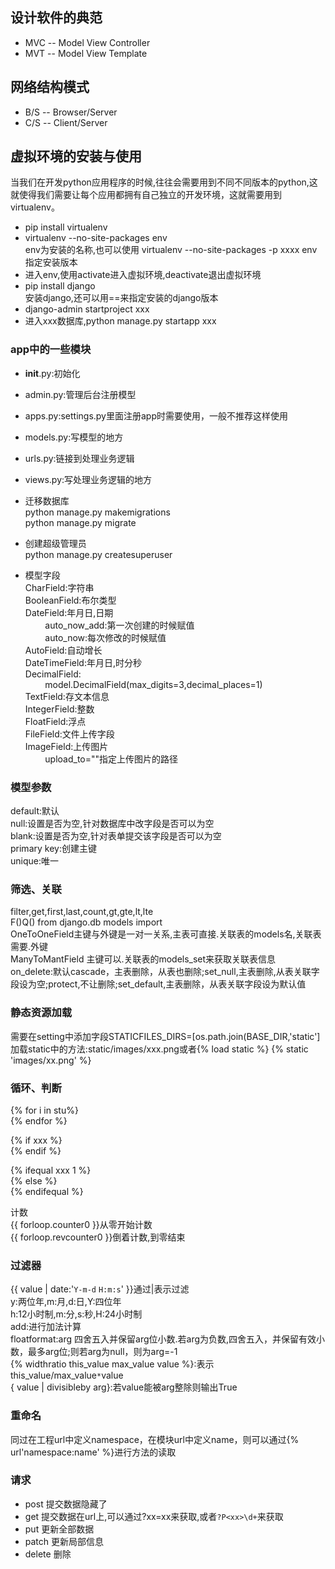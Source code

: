## 设计软件的典范
- MVC -- Model View Controller
- MVT -- Model View Template

## 网络结构模式
- B/S -- Browser/Server
- C/S -- Client/Server

## 虚拟环境的安装与使用
当我们在开发python应用程序的时候,往往会需要用到不同不同版本的python,这就使得我们需要让每个应用都拥有自己独立的开发环境，这就需要用到virtualenv。

- pip install virtualenv
- virtualenv --no-site-packages env  
env为安装的名称,也可以使用 virtualenv --no-site-packages -p xxxx env 指定安装版本
- 进入env,使用activate进入虚拟环境,deactivate退出虚拟环境
- pip install django  
安装django,还可以用==来指定安装的django版本
- django-admin startproject xxx
- 进入xxx数据库,python manage.py startapp xxx

### app中的一些模块
- __init__.py:初始化
- admin.py:管理后台注册模型
- apps.py:settings.py里面注册app时需要使用，一般不推荐这样使用
- models.py:写模型的地方
- urls.py:链接到处理业务逻辑
- views.py:写处理业务逻辑的地方

- 迁移数据库  
python manage.py makemigrations  
python manage.py migrate

- 创建超级管理员  
python manage.py createsuperuser

- 模型字段  
CharField:字符串  
BooleanField:布尔类型  
DateField:年月日,日期  
&nbsp;&nbsp;&nbsp;&nbsp;&nbsp;&nbsp;&nbsp;&nbsp;auto_now_add:第一次创建的时候赋值  
&nbsp;&nbsp;&nbsp;&nbsp;&nbsp;&nbsp;&nbsp;&nbsp;auto_now:每次修改的时候赋值  
AutoField:自动增长  
DateTimeField:年月日,时分秒  
DecimalField:  
&nbsp;&nbsp;&nbsp;&nbsp;&nbsp;&nbsp;&nbsp;&nbsp;model.DecimalField(max_digits=3,decimal_places=1)  
TextField:存文本信息  
IntegerField:整数  
FloatField:浮点  
FileField:文件上传字段  
ImageField:上传图片  
&nbsp;&nbsp;&nbsp;&nbsp;&nbsp;&nbsp;&nbsp;&nbsp;upload_to=""指定上传图片的路径  

### 模型参数
default:默认  
null:设置是否为空,针对数据库中改字段是否可以为空  
blank:设置是否为空,针对表单提交该字段是否可以为空  
primary key:创建主键  
unique:唯一  

### 筛选、关联
filter,get,first,last,count,gt,gte,lt,lte  
F()Q() from django.db models import  
OneToOneField主键与外键是一对一关系,主表可直接.关联表的models名,关联表需要.外键  
ManyToMantField 主键可以.关联表的models_set来获取关联表信息  
on_delete:默认cascade，主表删除，从表也删除;set_null,主表删除,从表关联字段设为空;protect,不让删除;set_default,主表删除，从表关联字段设为默认值

### 静态资源加载
需要在setting中添加字段STATICFILES_DIRS=[os.path.join(BASE_DIR,'static']  
加载static中的方法:static/images/xxx.png或者{% load static %}  {% static 'images/xx.png' %}

### 循环、判断
{% for i in stu%}  
{% endfor %}

{% if xxx %}  
{% endif %}

{% ifequal xxx 1 %}  
{% else %}  
{% endifequal %}

计数  
{{ forloop.counter0 }}从零开始计数  
{{ forloop.revcounter0 }}倒着计数,到零结束

### 过滤器
{{ value | date:'`Y-m-d` `H:m:s`' }}通过|表示过滤  
y:两位年,m:月,d:日,Y:四位年  
h:12小时制,m:分,s:秒,H:24小时制  
add:进行加法计算  
floatformat:arg 四舍五入并保留arg位小数.若arg为负数,四舍五入，并保留有效小数，最多arg位;则若arg为null，则为arg=-1  
{% widthratio this_value max_value value %}:表示this_value/max_value`*`value  
{ value | divisibleby arg}:若value能被arg整除则输出True  

### 重命名
同过在工程url中定义namespace，在模块url中定义name，则可以通过{% url'namespace:name' %}进行方法的读取

### 请求
- post 提交数据隐藏了
- get 提交数据在url上,可以通过?xx=xx来获取,或者`?P<xx>\d+`来获取
- put 更新全部数据
- patch 更新局部信息
- delete 删除
